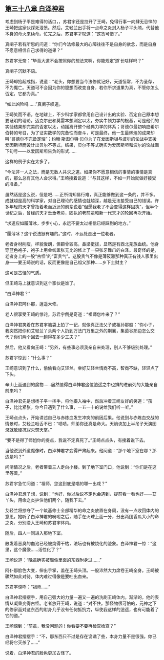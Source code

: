 ## [第三十八章 白泽神君](https://www.xxbiquge.com/11_11207/8840746.html)


  考虑到杨子平是难得的活口，，苏君宇还是拉开了王崎，免得行事一向肆无忌惮的王崎把这家伙踩死泄愤。然后，艾轻兰出手将一点命之炎封入杨子平头颅，代替他本身的命火来续命。忙完之后，苏君宇才叹道：“这货可惜了。”

  真阐子若有所思的问道：“你们今法修最大的心障往往不是自身的欲念，而是自身不愿意相信自己求得的道果？”

  苏君宇无奈：“毕竟大道不会按照你的想法来啊，你能规定‘道’长啥样吗？”

  真阐子沉默不语。

  王崎却抬起戒指，说道：“老头，你想要当今法修就记好，天道恒常，不为圣存，不为魔亡。天道可不会因为你的臆想而改变自身，若你所求道果为真，不管你怎么否定，它都为真。”

  “如此凶险吗……”真阐子叹道。

  王崎笑而不语。在地球上，不少科学家都曾用自己设计出的实验、否定自己原本想要证明的理论。迈克尔逊和莫雷本想测定以太，夯实牛顿力学的根基，可是他们的实验结果却完美的否定以太，动摇离开整个经典力学的体系；哥德尔最初响应希尔伯特的号召，为了证实数学的完备性而奋斗，可是最终，他一生最辉煌的成果却叫“哥德尔不完备定理”；约翰·斯图尔特·贝尔为了在爱因斯坦与波尔的论战中支援爱因斯坦而设计出贝尔不等式，结果，贝尔不等式确实为爱因斯坦和波尔的论战画下句号——以爱因斯坦告负的形式……

  这样的例子实在太多了。

  “今法非一人之法，而是无数人共求之道。如果你不愿意相信的事情的事情是真的，那么总有其他人会求得。”王崎接着说道：“与其这样，不如一开始就做好接受的准备。”

  虽然话是这么说，但是吧……正所谓知易行难，真正能够做到这一条的，并不多。成就越是高的科学家，对自己理论的感情也就越深，越是无法接受自己的错误。许多年轻的天才曾指着老而近迂的前辈说着“但愿我老了不会变得这样固执”，但半个世纪之后，曾经的天才垂垂老矣，固执的老前辈和新一代天才的轮回再次开始。

  “求道应如履薄冰，步步小心，永远不要太过相信已经踩到的地方。”

  “履薄冰？这个说法挺有趣的。”这时，不远处走出一位老者。

  老者身材削瘦，样貌俊朗，但颧骨较高，鼻梁挺拔，显然是有西北羌族血统。他身穿蓝色袍子，袍子上用金线嚣张无比的修上了一只张牙舞爪的白泽。最奇怪的是，老者身上的一股“古怪”的“富贵气”。这股贵气不像是薄筱雅那种真正有钱人家里出身——要王崎说的话，反而更像是自己祖父那种……乡下土财主？

  这可是古怪的气质。

  但王崎马上就意识到这个家伙是谁了。

  “白泽神君？”

  白泽神君阿仆那，逍遥大修。

  老人很享受王崎的惊诧。苏君宇倒是奇道：“祖师您咋来了？”

  白泽神君笑着在苏君宇脑袋上拍了一记，就像真正法父子或祖孙那般：“你小子，我突然把你和艾轻兰丫头两个人扔到万法门万里之外的荆襄，集茵谷那边怎么交代？你们两个回去一趟得花多少工夫？”

  然后，他又看向王崎：“另外，有些事必须我亲自来处理，别人不够级别处理。”

  苏君宇惊到：“什么事？”

  王崎意识到了什么，偷偷看向艾轻兰。幸好艾轻兰情商不高，智商不缺，轻轻点了下头。

  辛山上面遇到的魔物……居然值得白泽神君这位逍遥之中也排的进前列的大能亲自前来吗？

  白泽神君先是想杨子平一挥手，将他摄入袖中，然后冲着王崎友好的笑道：“孩子，比比紧张。你今日遇到了什么事，一五一十的说给我们听一听。”

  王崎点点头，开始讲述自己与赤炼血发生冲突的前因后果。他说到与赤炼血交战的情景时，艾轻兰咂舌不已：“啧啧，师弟你还真是命大。天熵诀加上半吊子天演图录就敢硬抗寂灭焚天掌。”

  “要不是得了师姐你的提点，我说不定真死了。”王崎点点头，有接着说下去。

  当他说到外道魔像时，白泽神君才变得严肃起来。他问道：“那个地下室在哪？那边是吗？”

  问清情况之后，老者带着三人走向小楼。到了地下室门口，他说到：“你们是在这里等着。”

  苏君宇急忙问道：“祖师，您这到底是唱的哪一出戏？”

  白泽神君想了想，说到：“也好，你以后说不定也会遇到，提前看一看也好——艾丫头，用命之炎护住他们两个，随我下去。”

  艾轻兰将掠夺了一个筑基修士全部精华的命之炎放置在身周，没有一点收回体内的意思。她听了白泽神君的吩咐之后，随手在火球上面一分，分出两团香瓜大小的命之炎，分别没入王崎和苏君宇体内。

  随后，四人一同进入那地下室。

  散发着恶臭的血池已经被烧得干枯，法坛也有被烧化的迹象。白泽神君一惊：“这里，这个魔像……活性化了？”

  王崎说道：“晚辈确实被魔像里面的东西附身过……”

  阿仆那脸色大变，伸出手掌，盖在王崎头顶。一股沛然大力席卷王崎全身。王崎被骤然如此对待，体内难过得像是要吐出血来。

  苏君宇惊呼：“祖师……”

  白泽神君摆摆手，用自己强大的力量一遍又一遍的洗刷王崎体内。渐渐的，他的表情从凝重变得古怪。老者放开王崎，说道：“对不住。那怪物很可怕的，元神之下的修家面对这东西的附身几乎没有任何抵抗力，纵使我这样的逍遥，也有可能着了它的道。”

  王崎惊到：“前辈，我没问题的！你看要不要再检查检查？”

  白泽神君摆摆手：“不，那东西只不过是存在诡谲了些，本身力量不是很强。你已经将它灭杀了……”

  说着，白泽神君的脸色更加古怪了。
